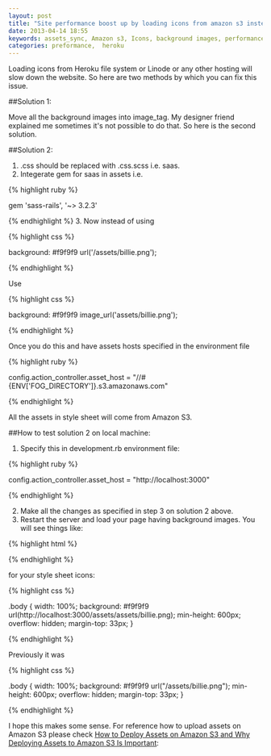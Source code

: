 ```yaml
---
layout: post
title: "Site performance boost up by loading icons from amazon s3 instead of heroku file system"
date: 2013-04-14 18:55
keywords: assets_sync, Amazon s3, Icons, background images, performance, loading icons from amazon s3
categories: preformance,  heroku
---
```



Loading icons from Heroku file system or Linode or any other hosting will slow down the website. So here are two methods by which you can fix this issue.


##Solution 1:


Move all the background images into image_tag. My designer friend explained me sometimes it's not possible to do that. So here is the second solution.

<!--more-->

##Solution 2:

1. .css should be replaced with .css.scss i.e. saas.
2. Integerate gem for saas  in assets i.e.

{% highlight ruby %}

gem 'sass-rails',   '~> 3.2.3'

{% endhighlight %}
3. Now instead of using

{% highlight css %}

background: #f9f9f9 url('/assets/billie.png');

{% endhighlight %}

Use

{% highlight css %}

background: #f9f9f9 image_url('assets/billie.png');

{% endhighlight %}

Once you do this and have assets hosts specified in the environment file

{% highlight ruby %}

config.action_controller.asset_host = "//#{ENV['FOG_DIRECTORY']}.s3.amazonaws.com"

{% endhighlight %}

All the assets in style sheet will come from Amazon S3.


##How to test solution 2 on local machine:

<!--more-->

1. Specify this in development.rb environment file:

{% highlight ruby %}

config.action_controller.asset_host = "http://localhost:3000"

{% endhighlight %}

2. Make all the changes as specified in step 3 on solution 2 above.
3. Restart the server and load your page having background images. You will see things like:

{% highlight html %}

<link href="http://localhost:3000/assets/application.css?body=1" media="all" rel="stylesheet" type="text/css" />
<link href="http://localhost:3000/assets/token-input-facebook.css?body=1" media="all" rel="stylesheet" type="text/css" />
<link href="http://localhost:3000/assets/token-input.css?body=1" media="all" rel="stylesheet" type="text/css" />
<script src="http://localhost:3000/assets/jquery.js?body=1" type="text/javascript"></script>
<script src="http://localhost:3000/assets/jquery_ujs.js?body=1" type="text/javascript"></script>
<script src="http://localhost:3000/assets/jquery-ui.js?body=1" type="text/javascript"></script>
<script src="http://localhost:3000/assets/jquery.iframe-transport.js?body=1" type="text/javascript"></script>
<script src="http://localhost:3000/assets/jquery.remotipart.js?body=1" type="text/javascript"></script>
<script src="http://localhost:3000/assets/autosize.js?body=1" type="text/javascript"></script>
<script src="http://localhost:3000/assets/hoverscroll.js?body=1" type="text/javascript"></script>
<script src="http://localhost:3000/assets/rails.validations.js?body=1" type="text/javascript"></script>
<script src="http://localhost:3000/assets/rails.validations.simple_form.js?body=1" type="text/javascript"></script>
<script src="http://localhost:3000/assets/tiptip.js?body=1" type="text/javascript"></script>
<script src="http://localhost:3000/assets/jquery.tokeninput.js?body=1" type="text/javascript"></script>
<script src="http://localhost:3000/assets/easing.js?body=1" type="text/javascript"></script>
<script src="http://localhost:3000/assets/application.js?body=1" type="text/javascript"></script>

{% endhighlight %}

for your style sheet icons:

{% highlight css %}

.body {
  width: 100%;
  background: #f9f9f9 url(http://localhost:3000/assets/assets/billie.png);
  min-height: 600px;
  overflow: hidden;
  margin-top: 33px;
}

{% endhighlight %}

Previously it was

{% highlight css %}

.body {
  width: 100%;
  background: #f9f9f9 url("/assets/billie.png");
  min-height: 600px;
  overflow: hidden;
  margin-top: 33px;
}

{% endhighlight %}

I hope this makes some sense. For reference how to upload assets on Amazon S3 please check [How to Deploy Assets on Amazon S3 and Why Deploying Assets to Amazon S3 Is Important](http://www.codebeerstartups.com/2012/10/how-to-deploy-assets-on-amazon-s3-and-why-deploying-assets-to-amazon-s3-is-important/):
